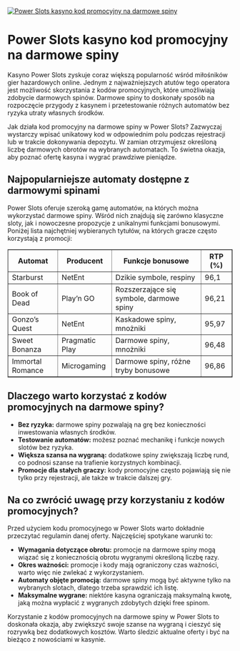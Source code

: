 [![Power Slots kasyno kod promocyjny na darmowe spiny](https://123-caf.pages.dev/gitsignup.png)](https://vrmoo.ru/Bt82HjjY)

<h1>Power Slots kasyno kod promocyjny na darmowe spiny</h1> <p>Kasyno Power Slots zyskuje coraz większą popularność wśród miłośników gier hazardowych online. Jednym z najważniejszych atutów tego operatora jest możliwość skorzystania z kodów promocyjnych, które umożliwiają zdobycie darmowych spinów. Darmowe spiny to doskonały sposób na rozpoczęcie przygody z kasynem i przetestowanie różnych automatów bez ryzyka utraty własnych środków.</p> <p>Jak działa kod promocyjny na darmowe spiny w Power Slots? Zazwyczaj wystarczy wpisać unikatowy kod w odpowiednim polu podczas rejestracji lub w trakcie dokonywania depozytu. W zamian otrzymujesz określoną liczbę darmowych obrotów na wybranych automatach. To świetna okazja, aby poznać ofertę kasyna i wygrać prawdziwe pieniądze.</p> <h2>Najpopularniejsze automaty dostępne z darmowymi spinami</h2> <p>Power Slots oferuje szeroką gamę automatów, na których można wykorzystać darmowe spiny. Wśród nich znajdują się zarówno klasyczne sloty, jak i nowoczesne propozycje z unikalnymi funkcjami bonusowymi. Poniżej lista najchętniej wybieranych tytułów, na których gracze często korzystają z promocji:</p> <table border="1" cellpadding="8" cellspacing="0" style="border-collapse: collapse; width: 100%;">   <thead>     <tr>       <th>Automat</th>       <th>Producent</th>       <th>Funkcje bonusowe</th>       <th>RTP (%)</th>     </tr>   </thead>   <tbody>     <tr>       <td>Starburst</td>       <td>NetEnt</td>       <td>Dzikie symbole, respiny</td>       <td>96,1</td>     </tr>     <tr>       <td>Book of Dead</td>       <td>Play’n GO</td>       <td>Rozszerzające się symbole, darmowe spiny</td>       <td>96,21</td>     </tr>     <tr>       <td>Gonzo’s Quest</td>       <td>NetEnt</td>       <td>Kaskadowe spiny, mnożniki</td>       <td>95,97</td>     </tr>     <tr>       <td>Sweet Bonanza</td>       <td>Pragmatic Play</td>       <td>Darmowe spiny, mnożniki</td>       <td>96,48</td>     </tr>     <tr>       <td>Immortal Romance</td>       <td>Microgaming</td>       <td>Darmowe spiny, różne tryby bonusowe</td>       <td>96,86</td>     </tr>   </tbody> </table> <h2>Dlaczego warto korzystać z kodów promocyjnych na darmowe spiny?</h2> <ul>   <li><strong>Bez ryzyka:</strong> darmowe spiny pozwalają na grę bez konieczności inwestowania własnych środków.</li>   <li><strong>Testowanie automatów:</strong> możesz poznać mechanikę i funkcje nowych slotów bez ryzyka.</li>   <li><strong>Większa szansa na wygraną:</strong> dodatkowe spiny zwiększają liczbę rund, co podnosi szanse na trafienie korzystnych kombinacji.</li>   <li><strong>Promocje dla stałych graczy:</strong> kody promocyjne często pojawiają się nie tylko przy rejestracji, ale także w trakcie dalszej gry.</li> </ul> <h2>Na co zwrócić uwagę przy korzystaniu z kodów promocyjnych?</h2> <p>Przed użyciem kodu promocyjnego w Power Slots warto dokładnie przeczytać regulamin danej oferty. Najczęściej spotykane warunki to:</p> <ul>   <li><strong>Wymagania dotyczące obrotu:</strong> promocje na darmowe spiny mogą wiązać się z koniecznością obrotu wygranymi określoną liczbę razy.</li>   <li><strong>Okres ważności:</strong> promocje i kody mają ograniczony czas ważności, warto więc nie zwlekać z wykorzystaniem.</li>   <li><strong>Automaty objęte promocją:</strong> darmowe spiny mogą być aktywne tylko na wybranych slotach, dlatego trzeba sprawdzić ich listę.</li>   <li><strong>Maksymalne wygrane:</strong> niektóre kasyna ograniczają maksymalną kwotę, jaką można wypłacić z wygranych zdobytych dzięki free spinom.</li> </ul> <p>Korzystanie z kodów promocyjnych na darmowe spiny w Power Slots to doskonała okazja, aby zwiększyć swoje szanse na wygraną i cieszyć się rozrywką bez dodatkowych kosztów. Warto śledzić aktualne oferty i być na bieżąco z nowościami w kasynie.</p>